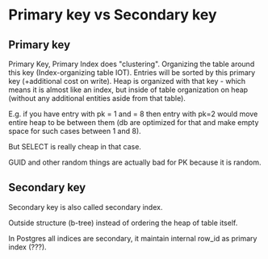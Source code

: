 # Primary key vs Secondary key

## Primary key

Primary Key, Primary Index does "clustering". Organizing the table around this key (Index-organizing table IOT). Entries will be sorted by this primary key (+additional cost on write). Heap is organized with that key - which means it is almost like an index, but inside of table organization on heap (without any additional entities aside from that table).

E.g. if you have entry with pk = 1 and = 8 then entry with pk=2 would move entire heap to be between them (db are optimized for that and make empty space for such cases between 1 and 8).

But SELECT is really cheap in that case.

GUID and other random things are actually bad for PK because it is random. 

## Secondary key

Secondary key is also called secondary index.

Outside structure (b-tree) instead of ordering the heap of table itself.

In Postgres all indices are secondary, it maintain internal row_id as primary index (???).
